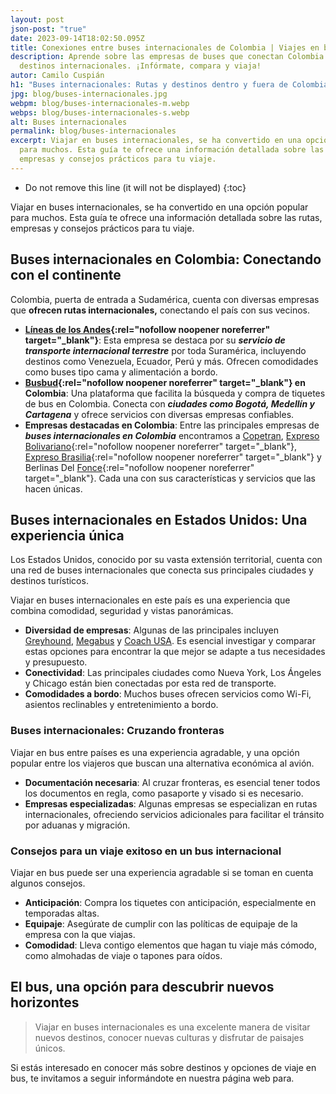 ```yaml
---
layout: post
json-post: "true"
date: 2023-09-14T18:02:50.095Z
title: Conexiones entre buses internacionales de Colombia | Viajes en bus
description: Aprende sobre las empresas de buses que conectan Colombia con
  destinos internacionales. ¡Infórmate, compara y viaja!
autor: Camilo Cuspián
h1: "Buses internacionales: Rutas y destinos dentro y fuera de Colombia"
jpg: blog/buses-internacionales.jpg
webpm: blog/buses-internacionales-m.webp
webps: blog/buses-internacionales-s.webp
alt: Buses internacionales
permalink: blog/buses-internacionales
excerpt: Viajar en buses internacionales, se ha convertido en una opción popular
  para muchos. Esta guía te ofrece una información detallada sobre las rutas,
  empresas y consejos prácticos para tu viaje.
---
```

* Do not remove this line (it will not be displayed)
{:toc}

Viajar en buses internacionales, se ha convertido en una opción popular para muchos. Esta guía te ofrece una información detallada sobre las rutas, empresas y consejos prácticos para tu viaje.

## Buses internacionales en Colombia: Conectando con el continente

Colombia, puerta de entrada a Sudamérica, cuenta con diversas empresas que **ofrecen rutas internacionales,** conectando el país con sus vecinos.

* **[Líneas de los Andes](https://www.bing.com/ck/a?!&&p=6fb5d699a3bae90aJmltdHM9MTY5MjgzNTIwMCZpZ3VpZD0xYzkzOTAzNi0wODdiLTZkODAtMWY4Zi04MzQxMDlkNDZjYmYmaW5zaWQ9NTQ4NA&ptn=3&hsh=3&fclid=1c939036-087b-6d80-1f8f-834109d46cbf&u=a1aHR0cHM6Ly93d3cuYmluZy5jb20vYWxpbmsvbGluaz91cmw9aHR0cHMlM2ElMmYlMmZsaW5lYXNkZWxvc2FuZGVzLmNvbSUyZiZzb3VyY2U9c2VycC1sb2NhbCZoPXU1dmJjakhNTDdROUpuTUh5NlYwdWo2JTJma3BXTkY4em52eVlOQ3JHWiUyZm5RJTNkJnA9bHdfZ2J0JmlnPTFBQ0M5QTk4RUMxNDQ2ODM5MUI4MDVFNUQ3OUE4M0YyJnlwaWQ9WU44MDQxeDExNzY4OTc4NTI2NjQwMjkwNTc4&ntb=1){:rel="nofollow noopener noreferrer" target="_blank"}**: Esta empresa se destaca por su ***servicio de transporte internacional terrestre*** por toda Suramérica, incluyendo destinos como Venezuela, Ecuador, Perú y más. Ofrecen comodidades como buses tipo cama y alimentación a bordo.
* **[Busbud](https://www.bing.com/aclick?ld=e8ZDvQ4F7gBDlLILzpYl9lbjVUCUymKg1LrYzUI1wb7ZJfsu0d3R-HuJMxRoGnyzhmxeKvwnNUyC9WgkQg_ESpa4DW9dWk-Uj2nBX03mWJkrkGg-YfJ7AYV8Bw6nEpYRf6BerBFWk9vJmOfox8p9BqHJ7Cfty9ZEVsYwuKKSXIDCClaSXqogg_mQodiyBw5aFOp02aNg&u=aHR0cHMlM2ElMmYlMmZ3d3cuYnVzYnVkLmNvbSUyZmVzLTQxOSUyZiUzZm1zY2xraWQlM2QxNjVlZDM4MjZhOWUxNDg0YTkwOWI3NjU1N2NhZTBjYiUyNnV0bV9zb3VyY2UlM2RiaW5nJTI2dXRtX21lZGl1bSUzZGNwYyUyNnV0bV9jYW1wYWlnbiUzZGJyYW5kLWVzJTI2dXRtX3Rlcm0lM2RidXNidWQlMjZ1dG1fY29udGVudCUzZEJ1c2J1ZA&rlid=165ed3826a9e1484a909b76557cae0cb&ntb=1){:rel="nofollow noopener noreferrer" target="_blank"} en Colombia**: Una plataforma que facilita la búsqueda y compra de tiquetes de bus en Colombia. Conecta con ***ciudades como Bogotá, Medellín y Cartagena*** y ofrece servicios con diversas empresas confiables.
* **Empresas destacadas en Colombia**: Entre las principales empresas de ***buses internacionales en Colombia*** encontramos a [Copetran](https://www.bing.com/ck/a?!&&p=ac63a240dc127f51JmltdHM9MTY5MjgzNTIwMCZpZ3VpZD0xYzkzOTAzNi0wODdiLTZkODAtMWY4Zi04MzQxMDlkNDZjYmYmaW5zaWQ9NTE5MA&ptn=3&hsh=3&fclid=1c939036-087b-6d80-1f8f-834109d46cbf&psq=Copetran&u=a1aHR0cHM6Ly93d3cuY29wZXRyYW4uY29tLw&ntb=1), [Expreso Bolivariano](https://www.bing.com/ck/a?!&&p=7a2250f747efd83bJmltdHM9MTY5MjgzNTIwMCZpZ3VpZD0xYzkzOTAzNi0wODdiLTZkODAtMWY4Zi04MzQxMDlkNDZjYmYmaW5zaWQ9NTE5OA&ptn=3&hsh=3&fclid=1c939036-087b-6d80-1f8f-834109d46cbf&psq=*+Expreso+Bolivariano&u=a1aHR0cHM6Ly93d3cuYm9saXZhcmlhbm8uY29tLmNvLw&ntb=1){:rel="nofollow noopener noreferrer" target="_blank"}, [Expreso Brasilia](https://www.bing.com/ck/a?!&&p=937db3fead9021ebJmltdHM9MTY5MjgzNTIwMCZpZ3VpZD0xYzkzOTAzNi0wODdiLTZkODAtMWY4Zi04MzQxMDlkNDZjYmYmaW5zaWQ9NTE4OQ&ptn=3&hsh=3&fclid=1c939036-087b-6d80-1f8f-834109d46cbf&psq=*+Expreso+Brasilia&u=a1aHR0cHM6Ly93d3cuZXhwcmVzb2JyYXNpbGlhLmNvbS8&ntb=1){:rel="nofollow noopener noreferrer" target="_blank"} y Berlinas Del [Fonce](https://www.bing.com/ck/a?!&&p=bb43666cf772c3c7JmltdHM9MTY5MjgzNTIwMCZpZ3VpZD0xYzkzOTAzNi0wODdiLTZkODAtMWY4Zi04MzQxMDlkNDZjYmYmaW5zaWQ9NTE4NQ&ptn=3&hsh=3&fclid=1c939036-087b-6d80-1f8f-834109d46cbf&psq=Fonce&u=a1aHR0cHM6Ly9mb25jZXAuZ292LmNvLw&ntb=1){:rel="nofollow noopener noreferrer" target="_blank"}. Cada una con sus características y servicios que las hacen únicas.

## Buses internacionales en Estados Unidos: Una experiencia única

Los Estados Unidos, conocido por su vasta extensión territorial, cuenta con una red de buses internacionales que conecta sus principales ciudades y destinos turísticos. 

Viajar en buses internacionales en este país es una experiencia que combina comodidad, seguridad y vistas panorámicas.

* **Diversidad de empresas**: Algunas de las principales incluyen [Greyhound](https://www.bing.com/ck/a?!&&p=0bcd6c8cc7ea395aJmltdHM9MTY5MjgzNTIwMCZpZ3VpZD0xYzkzOTAzNi0wODdiLTZkODAtMWY4Zi04MzQxMDlkNDZjYmYmaW5zaWQ9NTIxMQ&ptn=3&hsh=3&fclid=1c939036-087b-6d80-1f8f-834109d46cbf&psq=Greyhound&u=a1aHR0cHM6Ly93d3cuZ3JleWhvdW5kLmNvbS8&ntb=1), [Megabus](https://www.bing.com/ck/a?!&&p=e3b1d587a3890ec8JmltdHM9MTY5MjgzNTIwMCZpZ3VpZD0xYzkzOTAzNi0wODdiLTZkODAtMWY4Zi04MzQxMDlkNDZjYmYmaW5zaWQ9NTIwNQ&ptn=3&hsh=3&fclid=1c939036-087b-6d80-1f8f-834109d46cbf&psq=Megabus&u=a1aHR0cHM6Ly93d3cubWVnYWJ1cy5nb3YuY28v&ntb=1) y [Coach USA](https://www.bing.com/ck/a?!&&p=567689244d67121aJmltdHM9MTY5MjgzNTIwMCZpZ3VpZD0xYzkzOTAzNi0wODdiLTZkODAtMWY4Zi04MzQxMDlkNDZjYmYmaW5zaWQ9NTI3OQ&ptn=3&hsh=3&fclid=1c939036-087b-6d80-1f8f-834109d46cbf&psq=Coach+USA&u=a1aHR0cHM6Ly93d3cuY29hY2h1c2EuY29tLw&ntb=1). Es esencial investigar y comparar estas opciones para encontrar la que mejor se adapte a tus necesidades y presupuesto.
* **Conectividad**: Las principales ciudades como Nueva York, Los Ángeles y Chicago están bien conectadas por esta red de transporte.
* **Comodidades a bordo**: Muchos buses ofrecen servicios como Wi-Fi, asientos reclinables y entretenimiento a bordo.

### Buses internacionales: Cruzando fronteras

Viajar en bus entre países es una experiencia agradable, y una opción popular entre los viajeros que buscan una alternativa económica al avión.  

* **Documentación necesaria**: Al cruzar fronteras, es esencial tener todos los documentos en regla, como pasaporte y visado si es necesario.
* **Empresas especializadas**: Algunas empresas se especializan en rutas internacionales, ofreciendo servicios adicionales para facilitar el tránsito por aduanas y migración.

### Consejos para un viaje exitoso en un bus internacional

Viajar en bus puede ser una experiencia agradable si se toman en cuenta algunos consejos.

* **Anticipación**: Compra los tiquetes con anticipación, especialmente en temporadas altas.
* **Equipaje**: Asegúrate de cumplir con las políticas de equipaje de la empresa con la que viajas.
* **Comodidad**: Lleva contigo elementos que hagan tu viaje más cómodo, como almohadas de viaje o tapones para oídos.

## El bus, una opción para descubrir nuevos horizontes

> Viajar en buses internacionales es una excelente manera de visitar nuevos destinos, conocer nuevas culturas y disfrutar de paisajes únicos.

Si estás interesado en conocer más sobre destinos y opciones de viaje en bus, te invitamos a seguir informándote en nuestra página web para.